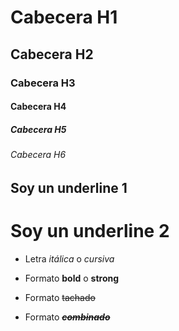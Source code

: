 # Cabecera H1
## Cabecera H2
### Cabecera H3
#### Cabecera H4
##### Cabecera H5
###### Cabecera H6


Soy un underline 1
------------------

Soy un underline 2
==================

- Letra *itálica* o _cursiva_

- Formato __bold__ o **strong**

- Formato ~~tachado~~

- Formato ~~__*combinado*__~~